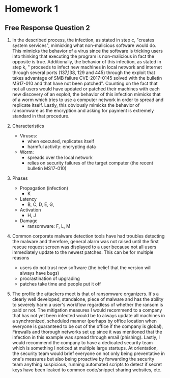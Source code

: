# Homework 1

## Free Response Question 2
1. In the described process, the infection, as stated in step c, "creates system services", mimicking what
non-malicious software would do. This mimicks the behavior of a virus since the software is tricking users 
into thinking that executing the program is non-malicious in fact the opposite is true. Additionally,
the behavior of this infection, as stated in step k, " proceeds to infect new machines in local network and internet through
several ports (137,138, 129 and 445) through the exploit that takes advantage of SMB
failure CVE-2017-0145 solved with the bulletin MS17-010 and that have not been
patched". Counting on the fact that not all users would have updated or patched their machines with each
new discovery of an exploit, the behavior of this infection mimicks that of a worm which tries to use a computer network
in order to spread and replicate itself. Lastly, this obviously mimicks the behavior of ransomware as the
encryption and asking for payment is extremely standard in that procedure.

2.  Characteristics
    - Viruses:
        - when executed, replicates itself
        - harmful activity: encrypting data
    - Worm:
        - spreads over the local network
        - relies on security failures of the target computer (the recent bulletin MS17-010)

3. Phases
    - Propagation (infection) 
        - K
    - Latency
        - B, C, D, E, G, 
    - Activation
        - H, J
    - Damage
        - ransomware: F, L, M

4. Common corporate malware detection tools have had troubles detecting the malware and therefore, general alarm was not raised until the first rescue request screen was displayed to a user because not all users immediately update to the newest patches. This can be for multiple reasons
    - users do not trust new software (the belief that the version will always have bugs)
    - procrastination of upgrading
    - patches take time and people put it off

5. The profile the attackers meet is that of ransomware organizers. It's a clearly well developed, standalone, piece of malware and has the ability to severely harm a user's workflow regardless of whether the ransom is paid or not. The mitigation measures I would recommend to a company that has not yet been infected would be to always update all machines in a synchronized, scheduled manner (perhaps by office location when everyone is guaranteed to be out of the office if the company is global), Firewalls and thorough networks set up since it was mentioned that the infection in this example was spread through email (phishing). Lastly, I would recommend the company to have a dedicated security team which is something I noticed at multiple large startups. At orientation, the security team would brief everyone on not only being preventative in one's measures but also being proactive by forwarding the security team anything suspicious, running automated scripts to detect if secret keys have been leaked to common code/snippet sharing websites, etc. 
